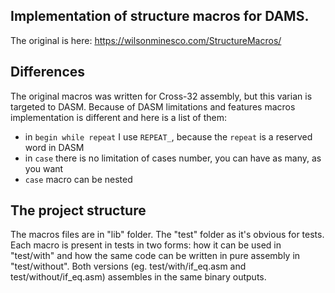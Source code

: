 ## Implementation of structure macros for DAMS.

The original is here: https://wilsonminesco.com/StructureMacros/

## Differences

The original macros was written for Cross-32 assembly, but this varian is targeted to DASM.
Because of DASM limitations and features macros implementation is different and here is a list of them:

- in `begin while repeat` I use `REPEAT_`, because the `repeat` is a reserved word in DASM
- in `case` there is no limitation of cases number, you can have as many, as you want
- `case` macro can be nested

## The project structure

The macros files are in "lib" folder.
The "test" folder as it's obvious for tests. Each macro is present in tests in two forms: how it can be used in "test/with" and how the same code can be written in pure assembly in "test/without". Both versions (eg. test/with/if_eq.asm and test/without/if_eq.asm) assembles in the same binary outputs.
